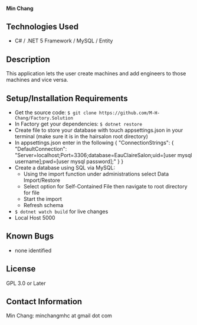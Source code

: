 #### Min Chang

## Technologies Used

- C# / .NET 5 Framework / MySQL / Entity

## Description

This application lets the user create machines and add engineers to those machines and vice versa.

## Setup/Installation Requirements

- Get the source code: `$ git clone https://github.com/M-H-Chang/Factory.Solution`
- In Factory get your dependencies: `$ dotnet restore`
- Create file to store your database with touch appsettings.json in your terminal (make sure it is in the hairsalon root directory)
- In appsettings.json enter in the following 
{
  "ConnectionStrings": {
    "DefaultConnection": "Server=localhost;Port=3306;database=EauClaireSalon;uid=[user mysql username];pwd=[user mysql password];"
  }
}
- Create a database using SQL via MySQL:
  - Using the import function under administrations select Data Import/Restore
  - Select option for Self-Contained File then navigate to root directory for file
  - Start the import
  - Refresh schema
- `$ dotnet watch build` for live changes
- Local Host 5000


## Known Bugs

- none identified

## License

GPL 3.0 or Later

## Contact Information
Min Chang: minchangmhc at gmail dot com